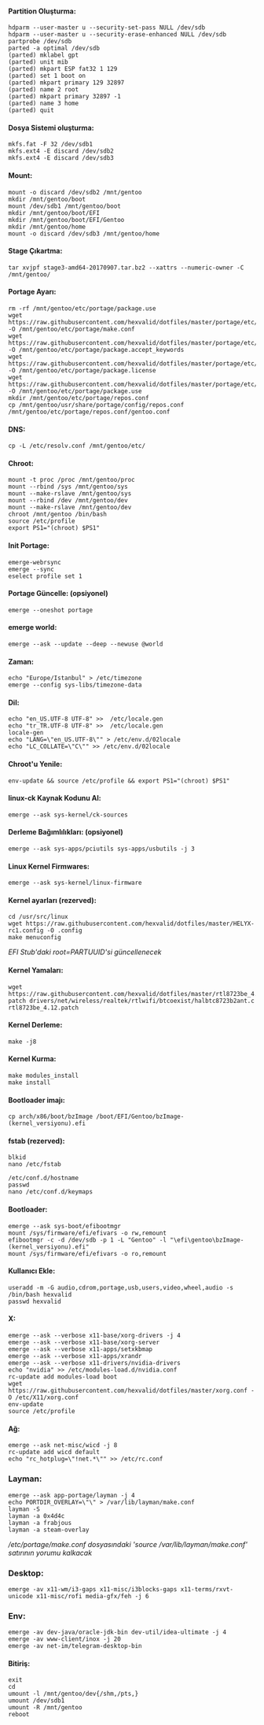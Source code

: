 #### Partition Oluşturma:
```
hdparm --user-master u --security-set-pass NULL /dev/sdb
hdparm --user-master u --security-erase-enhanced NULL /dev/sdb
partprobe /dev/sdb
parted -a optimal /dev/sdb
(parted) mklabel gpt
(parted) unit mib
(parted) mkpart ESP fat32 1 129
(parted) set 1 boot on
(parted) mkpart primary 129 32897
(parted) name 2 root
(parted) mkpart primary 32897 -1
(parted) name 3 home
(parted) quit
```

#### Dosya Sistemi oluşturma:
```
mkfs.fat -F 32 /dev/sdb1
mkfs.ext4 -E discard /dev/sdb2
mkfs.ext4 -E discard /dev/sdb3
```

#### Mount:
```
mount -o discard /dev/sdb2 /mnt/gentoo
mkdir /mnt/gentoo/boot
mount /dev/sdb1 /mnt/gentoo/boot
mkdir /mnt/gentoo/boot/EFI
mkdir /mnt/gentoo/boot/EFI/Gentoo
mkdir /mnt/gentoo/home
mount -o discard /dev/sdb3 /mnt/gentoo/home
```
#### Stage Çıkartma:
```
tar xvjpf stage3-amd64-20170907.tar.bz2 --xattrs --numeric-owner -C /mnt/gentoo/
```

#### Portage Ayarı:
```
rm -rf /mnt/gentoo/etc/portage/package.use
wget https://raw.githubusercontent.com/hexvalid/dotfiles/master/portage/etc/portage/make.conf -O /mnt/gentoo/etc/portage/make.conf
wget https://raw.githubusercontent.com/hexvalid/dotfiles/master/portage/etc/portage/package.accept_keywords -O /mnt/gentoo/etc/portage/package.accept_keywords
wget https://raw.githubusercontent.com/hexvalid/dotfiles/master/portage/etc/portage/package.license -O /mnt/gentoo/etc/portage/package.license
wget https://raw.githubusercontent.com/hexvalid/dotfiles/master/portage/etc/portage/package.use -O /mnt/gentoo/etc/portage/package.use
mkdir /mnt/gentoo/etc/portage/repos.conf
cp /mnt/gentoo/usr/share/portage/config/repos.conf /mnt/gentoo/etc/portage/repos.conf/gentoo.conf
```

#### DNS:
```
cp -L /etc/resolv.conf /mnt/gentoo/etc/
```

#### Chroot:
```
mount -t proc /proc /mnt/gentoo/proc
mount --rbind /sys /mnt/gentoo/sys
mount --make-rslave /mnt/gentoo/sys
mount --rbind /dev /mnt/gentoo/dev
mount --make-rslave /mnt/gentoo/dev
chroot /mnt/gentoo /bin/bash
source /etc/profile
export PS1="(chroot) $PS1"
```

#### Init Portage:
```
emerge-webrsync
emerge --sync
eselect profile set 1
```

#### Portage Güncelle: (opsiyonel)
```
emerge --oneshot portage
```

#### emerge world:
```
emerge --ask --update --deep --newuse @world
```

#### Zaman:
```
echo "Europe/Istanbul" > /etc/timezone
emerge --config sys-libs/timezone-data
```

#### Dil:
```
echo "en_US.UTF-8 UTF-8" >>  /etc/locale.gen
echo "tr_TR.UTF-8 UTF-8" >>  /etc/locale.gen
locale-gen
echo "LANG=\"en_US.UTF-8\"" > /etc/env.d/02locale
echo "LC_COLLATE=\"C\"" >> /etc/env.d/02locale
```

#### Chroot'u Yenile:
```
env-update && source /etc/profile && export PS1="(chroot) $PS1"
```

#### linux-ck Kaynak Kodunu Al:
```
emerge --ask sys-kernel/ck-sources
```

#### Derleme Bağımlılıkları: (opsiyonel)
```
emerge --ask sys-apps/pciutils sys-apps/usbutils -j 3
```
#### Linux Kernel Firmwares:
```
emerge --ask sys-kernel/linux-firmware
```

#### Kernel ayarları (rezerved):
```
cd /usr/src/linux
wget https://raw.githubusercontent.com/hexvalid/dotfiles/master/HELYX-rc1.config -O .config
make menuconfig
```
*EFI Stub'daki root=PARTUUID'si güncellenecek*

#### Kernel Yamaları:
```
wget https://raw.githubusercontent.com/hexvalid/dotfiles/master/rtl8723be_4.12.patch
patch drivers/net/wireless/realtek/rtlwifi/btcoexist/halbtc8723b2ant.c rtl8723be_4.12.patch
```

#### Kernel Derleme:
```
make -j8
```

#### Kernel Kurma:
```
make modules_install
make install
```

#### Bootloader imajı:
```
cp arch/x86/boot/bzImage /boot/EFI/Gentoo/bzImage-(kernel_versiyonu).efi
```

#### fstab (rezerved):
```
blkid
nano /etc/fstab
```

```
/etc/conf.d/hostname
passwd
nano /etc/conf.d/keymaps
```

#### Bootloader:
```
emerge --ask sys-boot/efibootmgr
mount /sys/firmware/efi/efivars -o rw,remount
efibootmgr -c -d /dev/sdb -p 1 -L "Gentoo" -l "\efi\gentoo\bzImage-(kernel_versiyonu).efi"
mount /sys/firmware/efi/efivars -o ro,remount
```

#### Kullanıcı Ekle:
```
useradd -m -G audio,cdrom,portage,usb,users,video,wheel,audio -s /bin/bash hexvalid
passwd hexvalid
```

#### X:
```
emerge --ask --verbose x11-base/xorg-drivers -j 4
emerge --ask --verbose x11-base/xorg-server
emerge --ask --verbose x11-apps/setxkbmap
emerge --ask --verbose x11-apps/xrandr
emerge --ask --verbose x11-drivers/nvidia-drivers
echo "nvidia" >> /etc/modules-load.d/nvidia.conf
rc-update add modules-load boot
wget https://raw.githubusercontent.com/hexvalid/dotfiles/master/xorg.conf -O /etc/X11/xorg.conf
env-update
source /etc/profile
```

#### Ağ:
```
emerge --ask net-misc/wicd -j 8
rc-update add wicd default
echo "rc_hotplug=\"!net.*\"" >> /etc/rc.conf
```

### Layman:
```
emerge --ask app-portage/layman -j 4
echo PORTDIR_OVERLAY=\"\" > /var/lib/layman/make.conf
layman -S
layman -a 0x4d4c
layman -a frabjous
layman -a steam-overlay
```
*/etc/portage/make.conf dosyasındaki 'source /var/lib/layman/make.conf' satırının yorumu kalkacak*

### Desktop:
```
emerge -av x11-wm/i3-gaps x11-misc/i3blocks-gaps x11-terms/rxvt-unicode x11-misc/rofi media-gfx/feh -j 6
```

### Env:
```
emerge -av dev-java/oracle-jdk-bin dev-util/idea-ultimate -j 4
emerge -av www-client/inox -j 20
emerge -av net-im/telegram-desktop-bin
```

#### Bitiriş:
```
exit
cd
umount -l /mnt/gentoo/dev{/shm,/pts,}
umount /dev/sdb1
umount -R /mnt/gentoo
reboot
```
